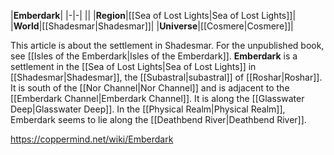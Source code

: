 |**Emberdark**|
|-|-|
||
|**Region**|[[Sea of Lost Lights\|Sea of Lost Lights]]|
|**World**|[[Shadesmar\|Shadesmar]]|
|**Universe**|[[Cosmere\|Cosmere]]|

This article is about the settlement in Shadesmar. For the unpublished book, see [[Isles of the Emberdark\|Isles of the Emberdark]].
**Emberdark** is a settlement in the [[Sea of Lost Lights\|Sea of Lost Lights]] in [[Shadesmar\|Shadesmar]], the [[Subastral\|subastral]] of [[Roshar\|Roshar]]. It is south of the [[Nor Channel\|Nor Channel]] and is adjacent to the [[Emberdark Channel\|Emberdark Channel]]. It is along the [[Glasswater Deep\|Glasswater Deep]].
In the [[Physical Realm\|Physical Realm]], Emberdark seems to lie along the [[Deathbend River\|Deathbend River]].



https://coppermind.net/wiki/Emberdark